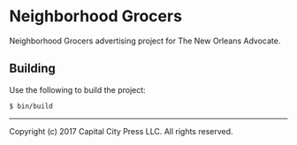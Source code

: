 # Neighborhood Grocers

Neighborhood Grocers advertising project for The New Orleans Advocate.

## Building

Use the following to build the project:

``` sh
$ bin/build
```

---
Copyright (c) 2017 Capital City Press LLC. All rights reserved.
